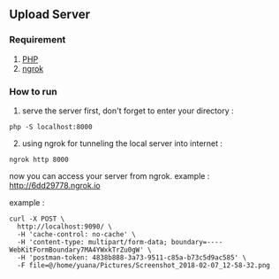 ## Upload Server


### Requirement

1. [PHP](http://php.net/downloads.php)
2. [ngrok](https://ngrok.com/download)

### How to run 

1. serve the server first, don't forget to enter your directory :

```
php -S localhost:8000
```

2. using ngrok for tunneling the local server into internet :

```
ngrok http 8000
```

now you can access your server  from ngrok. example : http://6dd29778.ngrok.io 

example :
```
curl -X POST \
  http://localhost:9090/ \
  -H 'cache-control: no-cache' \
  -H 'content-type: multipart/form-data; boundary=----WebKitFormBoundary7MA4YWxkTrZu0gW' \
  -H 'postman-token: 4838b888-3a73-9511-c85a-b73c5d9ac585' \
  -F file=@/home/yuana/Pictures/Screenshot_2018-02-07_12-58-32.png
```


